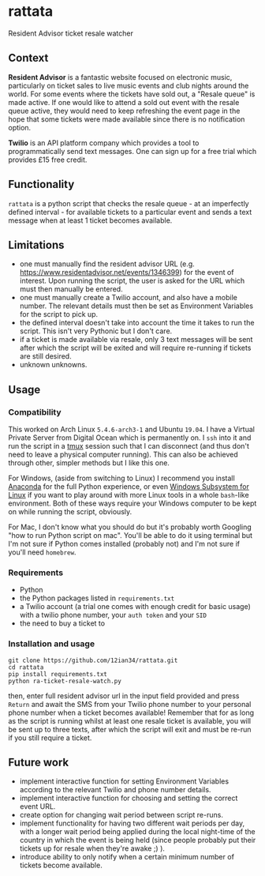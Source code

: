 # rattata 

Resident Advisor ticket resale watcher

## Context

**Resident Advisor** is a fantastic website focused on electronic music, particularly on ticket sales to live music events and club nights around the world. For some events where the tickets have sold out, a "Resale queue" is made active. If one would like to attend a sold out event with the resale queue active, they would need to keep refreshing the event page in the hope that some tickets were made available since there is no notification option. 

**Twilio** is an API platform company which provides a tool to programmatically send text messages. One can sign up for a free trial which provides £15 free credit.

## Functionality

`rattata` is a python script that checks the resale queue - at an imperfectly defined interval - for available tickets to a particular event and sends a text message when at least 1 ticket becomes available.

## Limitations

- one must manually find the resident advisor URL (e.g. https://www.residentadvisor.net/events/1346399) for the event of interest. Upon running the script, the user is asked for the URL which must then manually be entered.
- one must manually create a Twilio account, and also have a mobile number. The relevant details must then be set as Environment Variables for the script to pick up.
- the defined interval doesn't take into account the time it takes to run the script. This isn't very Pythonic but I don't care.
- if a ticket is made available via resale, only 3 text messages will be sent after which the script will be exited and will require re-running if tickets are still desired.
- unknown unknowns.

## Usage

### Compatibility 
This worked on Arch Linux `5.4.6-arch3-1` and Ubuntu `19.04`. I have a Virtual Private Server from Digital Ocean which is permanently on. I `ssh` into it and run the script in a [tmux](https://wiki.archlinux.org/index.php/tmux) session such that I can disconnect (and thus don't need to leave a physical computer running). This can also be achieved through other, simpler methods but I like this one.

For Windows, (aside from switching to Linux) I recommend you install [Anaconda](https://docs.anaconda.com/anaconda/install/windows/) for the full Python experience, or even [Windows Subsystem for Linux](https://docs.microsoft.com/en-us/windows/wsl/install-win10) if you want to play around with more Linux tools in a whole `bash`-like environment. Both of these ways require your Windows computer to be kept on while running the script, obviously.

For Mac, I don't know what you should do but it's probably worth Googling "how to run Python script on mac". You'll be able to do it using terminal but I'm not sure if Python comes installed (probably not) and I'm not sure if you'll need `homebrew`.

### Requirements

- Python
- the Python packages listed in `requirements.txt`
- a Twilio account (a trial one comes with enough credit for basic usage) with a twilio phone number, your `auth token` and your `SID`
- the need to buy a ticket to 

### Installation and usage

```
git clone https://github.com/12ian34/rattata.git
cd rattata
pip install requirements.txt
python ra-ticket-resale-watch.py
```
then, enter full resident advisor url in the input field provided and press `Return` and await the SMS from your Twilio phone number to your personal phone number when a ticket becomes available! Remember that for as long as the script is running whilst at least one resale ticket is available, you will be sent up to three texts, after which the script will exit and must be re-run if you still require a ticket.


## Future work

- implement interactive function for setting Environment Variables according to the relevant Twilio and phone number details. 
- implement interactive function for choosing and setting the correct event URL. 
- create option for changing wait period between script re-runs.
- implement functionality for having two different wait periods per day, with a longer wait period being applied during the local night-time of the country in which the event is being held (since people probably put their tickets up for resale when they're awake ;) ).
- introduce ability to only notify when a certain minimum number of tickets become available.
